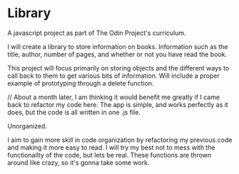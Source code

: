 # Library
A javascript project as part of The Odin Project's curriculum.   

I will create a library to store information on books.
  Information such as the title, author, number of pages,
  and whether or not you have read the book.

This project will focus primarily on storing objects and 
  the different ways to call back to them to get various bits
  of information. Will include a proper example of prototyping
  through a delete function.

// About a month later, I am thinking it would benefit me greatly
if I came back to refactor my code here. The app is simple, and works
perfectly as it does, but the code is all written in one .js file.

Unorganized.

I aim to gain more skill in code organization by refactoring my previous code
and making it more easy to read. I will try my best not to mess with the functionailty of the code, but lets be real. These functions are thrown around like crazy, so it's gonna take some work.